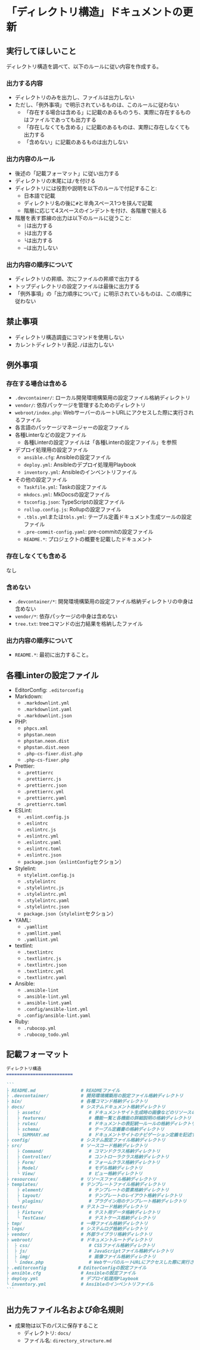 「ディレクトリ構造」ドキュメントの更新
=========================

実行してほしいこと
-------------------------

ディレクトリ構造を調べて、以下のルールに従い内容を作成する。

### 出力する内容

- ディレクトリのみを出力し、ファイルは出力しない
- ただし、「例外事項」で明示されているものは、このルールに従わない
    - 「存在する場合は含める」に記載のあるものうち、実際に存在するものはファイルであっても出力する
    - 「存在しなくても含める」に記載のあるものは、実際に存在しなくても出力する
    - 「含めない」に記載のあるものは出力しない

### 出力内容のルール

- 後述の「記載フォーマット」に従い出力する
- ディレクトリの末尾には`/`を付ける
- ディレクトリには役割や説明を以下のルールで付記すること:
    - 日本語で記載
    - ディレクトリ名の後に`#`と半角スペース1つを挟んで記載
    - 階層に応じて4スペースのインデントを付け、各階層で揃える
- 階層を表す罫線の出力は以下のルールに従うこと:
    - `│`は出力する
    - `├`は出力する
    - `└`は出力する
    - `─`は出力しない

### 出力内容の順序について

- ディレクトリの昇順、次にファイルの昇順で出力する
- トップディレクトリの設定ファイルは最後に出力する
- 「例外事項」の「出力順序について」に明示されているものは、この順序に従わない

禁止事項
-------------------------

- ディレクトリ構造調査にコマンドを使用しない
- カレントディレクトリ表記`./`は出力しない

例外事項
-------------------------

### 存在する場合は含める

- `.devcontainer/`: ローカル開発環境構築用の設定ファイル格納ディレクトリ
- `vendor/`: 依存パッケージを管理するためのディレクトリ
- `webroot/index.php`: WebサーバーのルートURLにアクセスした際に実行されるファイル
- 各言語のパッケージマネージャーの設定ファイル
- 各種Linterなどの設定ファイル
    - 各種Linterの設定ファイルは「各種Linterの設定ファイル」を参照
- デプロイ処理用の設定ファイル
    - `ansible.cfg`: Ansibleの設定ファイル
    - `deploy.yml`: Ansibleのデプロイ処理用Playbook
    - `inventory.yml`: Ansibleのインベントリファイル
- その他の設定ファイル
    - `Taskfile.yml`: Taskの設定ファイル
    - `mkdocs.yml`: MkDocsの設定ファイル
    - `tsconfig.json`: TypeScriptの設定ファイル
    - `rollup.config.js`: Rollupの設定ファイル
    - `.tbls.yml`または`tbls.yml`: テーブル定義ドキュメント生成ツールの設定ファイル
    - `.pre-commit-config.yaml`: pre-commitの設定ファイル
    - `README.*`: プロジェクトの概要を記載したドキュメント

### 存在しなくても含める

なし

### 含めない

- `.devcontainer/*`: 開発環境構築用の設定ファイル格納ディレクトリの中身は含めない
- `vendor/*`: 依存パッケージの中身は含めない
- `tree.txt`: treeコマンドの出力結果を格納したファイル

### 出力内容の順序について

- `README.*`: 最初に出力すること。

各種Linterの設定ファイル
-------------------------

- EditorConfig: `.editorconfig`
- Markdown:
    - `.markdownlint.yml`
    - `.markdownlint.yaml`
    - `.markdownlint.json`
- PHP:
    - `phpcs.xml`
    - `phpstan.neon`
    - `phpstan.neon.dist`
    - `phpstan.dist.neon`
    - `.php-cs-fixer.dist.php`
    - `.php-cs-fixer.php`
- Prettier:
    - `.prettierrc`
    - `.prettierrc.js`
    - `.prettierrc.json`
    - `.prettierrc.yml`
    - `.prettierrc.yaml`
    - `.prettierrc.toml`
- ESLint:
    - `.eslint.config.js`
    - `.eslintrc`
    - `.eslintrc.js`
    - `.eslintrc.yml`
    - `.eslintrc.yaml`
    - `.eslintrc.toml`
    - `.eslintrc.json`
    - `package.json`（`eslintConfig`セクション）
- Stylelint:
    - `stylelint.config.js`
    - `.stylelintrc`
    - `.stylelintrc.js`
    - `.stylelintrc.yml`
    - `.stylelintrc.yaml`
    - `.stylelintrc.json`
    - `package.json`（`stylelint`セクション）
- YAML:
    - `.yamllint`
    - `.yamllint.yaml`
    - `.yamllint.yml`
- textlint:
    - `.textlintrc`
    - `.textlintrc.js`
    - `.textlintrc.json`
    - `.textlintrc.yml`
    - `.textlintrc.yaml`
- Ansible:
    - `.ansible-lint`
    - `.ansible-lint.yml`
    - `.ansible-lint.yaml`
    - `.config/ansible-lint.yml`
    - `.config/ansible-lint.yaml`
- Ruby:
    - `.rubocop.yml`
    - `.rubocop_todo.yml`

記載フォーマット
-------------------------

~~~md
ディレクトリ構造
=========================

```
├ README.md                 # READMEファイル
├ .devcontainer/            # 開発環境構築用の設定ファイル格納ディレクトリ
├ bin/                      # 各種コマンド格納ディレクトリ
├ docs/                     # システムドキュメント格納ディレクトリ
│   ├ assets/                  # ドキュメントサイト生成時の画像などのリソースの格納ディレクトリ
│   ├ features/                # 機能一覧と各機能の詳細説明の格納ディレクトリ
│   ├ rules/                   # ドキュメントの表記統一ルールの格納ディレクトリ
│   ├ schema/                  # テーブル定義書の格納ディレクトリ
│   └ SUMMARY.md               # ドキュメントサイトのナビゲーション定義を記述するファイル
├ config/                   # システム設定ファイル格納ディレクトリ
├ src/                      # ソースコード格納ディレクトリ
│   ├ Command/                 # コマンドクラス格納ディレクトリ
│   ├ Controller/              # コントローラクラス格納ディレクトリ
│   ├ Form/                    # フォームクラス格納ディレクトリ
│   ├ Model/                   # モデル格納ディレクトリ
│   └ View/                    # ビュー格納ディレクトリ
├ resources/                # リソースファイル格納ディレクトリ
├ templates/                # テンプレートファイル格納ディレクトリ
│   ├ element/                 # テンプレートの要素格納ディレクトリ
│   ├ layout/                  # テンプレートのレイアウト格納ディレクトリ
│   └ plugins/                 # プラグイン用のテンプレート格納ディレクトリ
├ tests/                    # テストコード格納ディレクトリ
│   ├ Fixture/                 # テスト用データ格納ディレクトリ
│   └ TestCase/                # テストケース格納ディレクトリ
├ tmp/                      # 一時ファイル格納ディレクトリ
├ logs/                     # システムログ格納ディレクトリ
├ vendor/                   # 外部ライブラリ格納ディレクトリ
├ webroot/                  # ドキュメントルートディレクトリ
│  ├ css/                      # CSSファイル格納ディレクトリ
│  ├ js/                       # JavaScriptファイル格納ディレクトリ
│  ├ img/                      # 画像ファイル格納ディレクトリ
│  └ index.php                 # WebサーバのルートURLにアクセスした際に実行されるファイル
├ .editorconfig            # EditorConfigの設定ファイル
├ ansible.cfg               # Ansibleの設定ファイル
├ deploy.yml                # デプロイ処理用Playbook
└ inventory.yml             # Ansibleのインベントリファイル
```
~~~

出力先ファイル名および命名規則
-------------------------

- 成果物は以下のパスに保存すること
    - ディレクトリ: `docs/`
    - ファイル名: `directory_structure.md`
